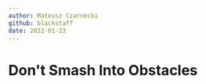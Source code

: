 ```yaml
---
author: Mateusz Czarnecki
github: blackstaff
date: 2022-01-23
---
```


# Don't Smash Into Obstacles
